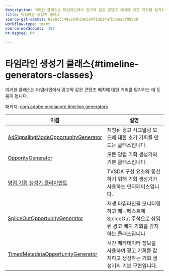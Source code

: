 ```yaml
---
description: 이러한 클래스는 타임라인에서 광고와 같은 콘텐츠 배치에 대한 기회를 탐지하는 데 도움이 됩니다.
title: 타임라인 생성기 클래스
source-git-commit: 02ebc3548a254b2a6554f1ab34afbb3ea5f09bb8
workflow-type: tm+mt
source-wordcount: '195'
ht-degree: 0%

---
```


# 타임라인 생성기 클래스{#timeline-generators-classes}

이러한 클래스는 타임라인에서 광고와 같은 콘텐츠 배치에 대한 기회를 탐지하는 데 도움이 됩니다.

패키지: [com.adobe.mediacore.timeline.generators](https://help.adobe.com/en_US/primetime/api/psdk/asdoc-dhls_1.4/com/adobe/mediacore/timeline/generators/package-detail.html)

| 이름 | 설명 |
|---|---|
| [AdSignalingModeOpportunityGenerator](https://help.adobe.com/en_US/primetime/api/psdk/asdoc-dhls_1.4/com/adobe/mediacore/timeline/generators/AdSignalingModeOpportunityGenerator.html) | 지정된 광고 시그널링 모드에 대한 초기 기회를 만드는 클래스입니다. |
| [OpporityGenerator](https://help.adobe.com/en_US/primetime/api/psdk/asdoc-dhls_1.4/com/adobe/mediacore/timeline/generators/OpportunityGenerator.html) | 모든 영업 기회 생성기의 기본 클래스입니다. |
| [영업 기회 생성기 클라이언트](https://help.adobe.com/en_US/primetime/api/psdk/asdoc-dhls_1.4/com/adobe/mediacore/timeline/generators/OpportunityGeneratorClient.html) | TVSDK 구성 요소와 통신하기 위해 기회 생성기가 사용하는 인터페이스입니다. |
| [SpliceOutOpportunityGenerator](https://help.adobe.com/en_US/primetime/api/psdk/asdoc-dhls_1.4/com/adobe/mediacore/timeline/generators/SpliceOutOpportunityGenerator.html) | 재생 타임라인을 모니터링하고 매니페스트에 SpliceOut 주석으로 삽입된 광고 배치 기회를 감지하는 클래스입니다. |
| [TimedMetadataOpportunityGenerator](https://help.adobe.com/en_US/primetime/api/psdk/asdoc-dhls_1.4/com/adobe/mediacore/timeline/generators/TimedMetadataOpportunityGenerator.html) | 시간 메타데이터 정보를 사용하여 광고 기회를 감지하고 생성하는 기회 생성기의 기본 구현입니다. |
